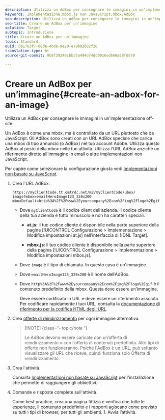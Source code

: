 ```yaml
---
description: Utilizza un AdBox per consegnare le immagini in un'implementazione off-site.
keywords: Implementazione;mbox.js non JavaScript;mbox;AdBox
seo-description: Utilizza un AdBox per consegnare le immagini in un'implementazione off-site.
seo-title: Creare un AdBox per un’immagine
solution: Target
subtopic: Introduzione
title: Creare un AdBox per un’immagine
topic: Standard
uuid: 6b1763f7-08de-4bde-9e20-e79b92b02f20
translation-type: ht
source-git-commit: 9b8f39240cbbd7a494d74dc0016ed666a58fd870

---
```



# Creare un AdBox per un’immagine{#create-an-adbox-for-an-image}

Utilizza un AdBox per consegnare le immagini in un&#39;implementazione off-site.

Un AdBox è come una mbox, ma è controllato da un URL piuttosto che da JavaScript. Gli AdBox sono creati con un URL AdBox speciale che carica una mbox di tipo annuncio (o AdBox) nel tuo account Adobe. Utilizza questo AdBox al posto della mbox nelle tue attività. Utilizza l&#39;URL AdBox anziché un riferimento diretto all&#39;immagine in email o altre implementazioni non JavaScript.

Per capire come selezionare la configurazione giusta vedi [Implementazioni non basate su JavaScript](../../c-implementing-target/c-non-javascript-based-implementation/non-javascript-based-implementation.md#concept_4799C58B081A43F6B3B8CC25A8D5D7C4).

1. Crea l&#39;URL AdBox:

   ```
   https://myClientCode.tt.omtrdc.net/m2/myClientCode/ubox/
   image?mbox=emailHeroImage123_320x200
   mboxDefault=http%3A%2F%2Fwww%2Eyourcompany%2Ecom%2Fimg%2Flogo%2Egif
   ```

   * Dove `myClientCode` è il codice client dell’azienda. Il codice cliente della tua azienda è tutto minuscolo e non ha caratteri speciali.

      * **at.js**: il tuo codice cliente è disponibile nella parte superiore della pagina [!UICONTROL Configurazione &gt; Implementazione &gt; Modifica impostazioni at.js] nell’interfaccia di [!DNL Target].

      * **mbox.js**: il tuo codice cliente è disponibile nella parte superiore della pagina [!UICONTROL Configurazione &gt; Implementazione &gt; Modifica impostazioni mbox.js].
   * Dove `image` è il tipo di chiamata. In questo caso è un&#39;immagine.

   * Dove `emailHeroImage123_320x200` è il nome dell’AdBox.

   * Dove `http%3A%2F%2Fwww%2Eyourcompany%2Ecom%2Fimg%2Flogo%2Egif` è il contenuto predefinito della mbox. Questa deve essere un&#39;immagine.

      Deve essere codificata in URL e deve essere un riferimento assoluto. Per codificare rapidamente i tuoi URL, consulta la [documentazione di riferimento per la codifica HTML degli URL](https://www.w3schools.com/tags/ref_urlencode.asp).


1. Crea [offerte di reindirizzamento](../../c-experiences/c-manage-content/offer-redirect.md#task_33C80CD722564303B687948261484F94) per ogni immagine alternativa.

   >[!NOTE] {class=“- topic/note ”}
   >
   >Le AdBox devono essere caricate con un’offerta di reindirizzamento o con l’offerta di contenuti predefinita. Altri tipi di offerte non funzioneranno. Poiché l&#39;AdBox è un URL, può soltanto visualizzare gli URL che riceve, quindi funziona solo Offerta di reindirizzamento.

1. Crea l&#39;attività.

   Consulta [Implementazioni non basate su JavaScript](../../c-implementing-target/c-non-javascript-based-implementation/non-javascript-based-implementation.md#concept_4799C58B081A43F6B3B8CC25A8D5D7C4) per l’installazione che permette di raggiungere gli obbiettivi.
1. Domande e risposte complete sull&#39;attività.

   Come best practice, crea una pagina fittizia e verifica che tutte le esperienze, il contenuto predefinito e i rapporti agiscano come previsto su tutti i tipi di browser, per tutti gli ambienti. 1. Avvia l’attività.
